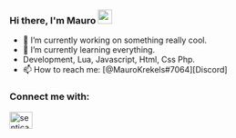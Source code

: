 ### Hi there, I'm Mauro <img src="https://media.giphy.com/media/hvRJCLFzcasrR4ia7z/giphy.gif" width="25px">

- 🔭 I’m currently working on something really cool.
- 🌱 I’m currently learning everything.
- Development, Lua, Javascript, Html, Css Php.</b>
- 📫 How to reach me: [@MauroKrekels#7064][Discord]

<h3 align="left">Connect me with:</h3>
<p align="left">
<a href="https://discord.com/users/720601095541620757" target="blank"><img align="center" src="https://raw.githubusercontent.com/rahuldkjain/github-profile-readme-generator/master/src/images/icons/Social/discord.svg" alt="senticac" height="30" width="40" /></a>
</p>
